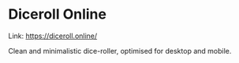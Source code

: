 # Diceroll Online

Link: https://diceroll.online/

Clean and minimalistic dice-roller, optimised for desktop and mobile.
